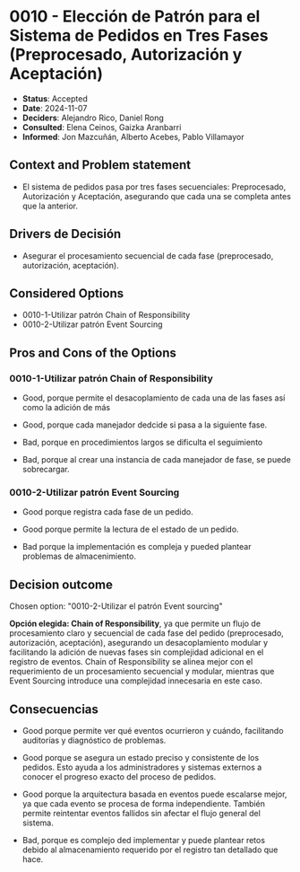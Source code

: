 # 0010 - Elección de Patrón para el Sistema de Pedidos en Tres Fases (Preprocesado, Autorización y Aceptación)

* **Status**: Accepted
* **Date**: 2024-11-07
* **Deciders**: Alejandro Rico, Daniel Rong
* **Consulted**: Elena Ceinos, Gaizka Aranbarri
* **Informed**: Jon Mazcuñán, Alberto Acebes, Pablo Villamayor

## Context and Problem statement

* El sistema de pedidos pasa por tres fases secuenciales: Preprocesado, Autorización y Aceptación, asegurando que cada una se completa antes que la anterior.

## Drivers de Decisión

* Asegurar el procesamiento secuencial de cada fase (preprocesado, autorización, aceptación).


## Considered Options

* 0010-1-Utilizar patrón Chain of Responsibility
* 0010-2-Utilizar patrón Event Sourcing

## Pros and Cons of the Options

### 0010-1-Utilizar patrón Chain of Responsibility

* Good, porque permite el desacoplamiento de cada una de las fases así como la adición de más
* Good, porque cada manejador dedcide si pasa a la siguiente fase.

* Bad, porque en procedimientos largos se dificulta el seguimiento
* Bad, porque al crear una instancia de cada manejador de fase, se puede sobrecargar.


### 0010-2-Utilizar patrón Event Sourcing

* Good porque registra cada fase de un pedido.
* Good porque permite la lectura de el estado de un pedido.

* Bad porque la implementación es compleja y pueded plantear problemas de almacenimiento.


## Decision outcome

Chosen option: "0010-2-Utilizar el patrón Event sourcing"

**Opción elegida: Chain of Responsibility**, ya que permite un flujo de procesamiento claro y secuencial de cada fase del pedido (preprocesado, autorización, aceptación), asegurando un desacoplamiento modular y facilitando la adición de nuevas fases sin complejidad adicional en el registro de eventos. Chain of Responsibility se alinea mejor con el requerimiento de un procesamiento secuencial y modular, mientras que Event Sourcing introduce una complejidad innecesaria en este caso.

## Consecuencias

* Good porque permite ver qué eventos ocurrieron y cuándo, facilitando auditorías y diagnóstico de problemas.

* Good porque se asegura un estado preciso y consistente de los pedidos. Esto ayuda a los administradores y sistemas externos a conocer el progreso exacto del proceso de pedidos.

* Good porque la arquitectura basada en eventos puede escalarse mejor, ya que cada evento se procesa de forma independiente. También permite reintentar eventos fallidos sin afectar el flujo general del sistema.

* Bad, porque es complejo ded implementar y puede plantear retos debido al almacenamiento requerido por el registro tan detallado que hace.

